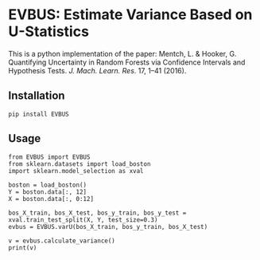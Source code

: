 # EVBUS: Estimate Variance Based on U-Statistics

This is a python implementation of the paper: Mentch, L. & Hooker, G. Quantifying Uncertainty in Random Forests via Confidence Intervals and Hypothesis Tests. *J. Mach. Learn. Res*. 17, 1–41 (2016).

## Installation

    pip install EVBUS
    
## Usage

    from EVBUS import EVBUS
    from sklearn.datasets import load_boston
    import sklearn.model_selection as xval

    boston = load_boston()
    Y = boston.data[:, 12]
    X = boston.data[:, 0:12]

    bos_X_train, bos_X_test, bos_y_train, bos_y_test = xval.train_test_split(X, Y, test_size=0.3)
    evbus = EVBUS.varU(bos_X_train, bos_y_train, bos_X_test)

    v = evbus.calculate_variance()
    print(v)
